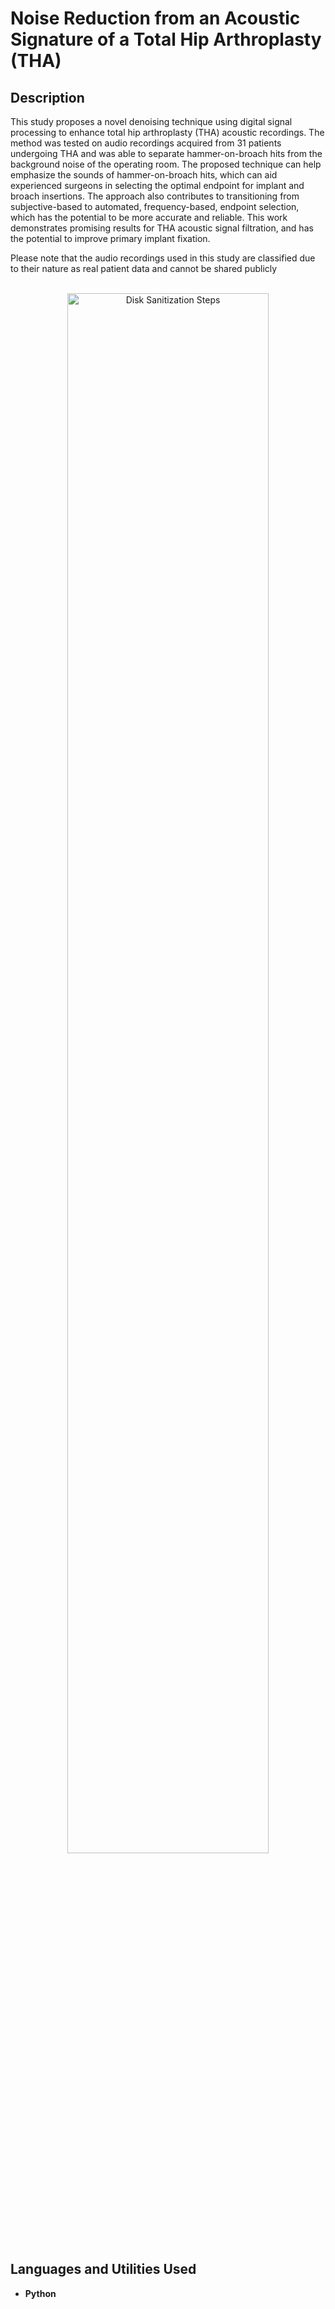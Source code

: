 <h1>Noise Reduction from an Acoustic Signature of a Total Hip Arthroplasty (THA)</h1>

<h2>Description</h2>
This study proposes a novel denoising technique using digital signal processing to enhance total hip arthroplasty (THA) acoustic recordings. The method was tested on audio recordings acquired from 31 patients undergoing THA and was able to separate hammer-on-broach hits from the background noise of the operating room. The proposed technique can help emphasize the sounds of hammer-on-broach hits, which can aid experienced surgeons in selecting the optimal endpoint for implant and broach insertions. The approach also contributes to transitioning from subjective-based to automated, frequency-based, endpoint selection, which has the potential to be more accurate and reliable. This work demonstrates promising results for THA acoustic signal filtration, and has the potential to improve primary implant fixation.

Please note that the audio recordings used in this study are classified due to their nature as real patient data and cannot be shared publicly
<br />

<p align="center">
<br/>
<img src="https://orthoinfo.aaos.org/globalassets/figures/a00377f03.jpg" height="80%" width="80%" alt="Disk Sanitization Steps"/>
<br />
  
<h2>Languages and Utilities Used</h2>

- <b>Python</b>




